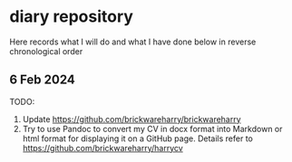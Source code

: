 # diary repository
Here records what I will do and what I have done below in reverse chronological order

## 6 Feb 2024
TODO:
1. Update https://github.com/brickwareharry/brickwareharry
2. Try to use Pandoc to convert my CV in docx format into Markdown or html format for displaying it on a GitHub page. Details refer to https://github.com/brickwareharry/harrycv


